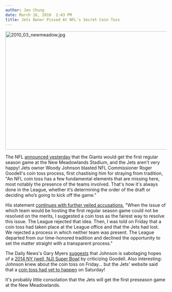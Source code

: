 ```yaml
---
author: Jen Chung
date: March 16, 2010  2:43 PM
title: Jets Owner Pissed At NFL's Secret Coin Toss
---
```


<p><span class="mt-enclosure mt-enclosure-image" style="display: inline;"> <img alt="2010_03_newmeadow.jpg" src="https://web.archive.org/web/20110811123049im_/http://gothamist.com/attachments/jen/2010_03_newmeadow.jpg" width="600" height="368" class="image-none"> </span></p>

<p>The NFL <a href="https://web.archive.org/web/20110811123049/http://gothamist.com/2010/03/15/giants_and_jets_both_get_home_games.php#comments">announced yesterday</a> that the Giants would get the first regular season game at the New Meadowlands Stadium, and the Jets aren&apos;t very happy!  Jets owner Woody Johnson blasted NFL Commissioner Roger Goodell&apos;s coin toss process, first chastising him for straying from tradition, &quot;An NFL coin toss has a few fundamental elements that are missing here, most notably the presence of the teams involved. That&apos;s how it&apos;s always done in the League, whether it&#x2019;s determining the order of the draft or deciding who&#x2019;s going to kick off the game.&quot; </p>

<p>His statement <a href="https://web.archive.org/web/20110811123049/http://www.nj.com/jets/index.ssf/2010/03/what_exactly_is_ny_jets_owner.html">continues with further veiled accusations</a>, &quot;When the issue of which team would be hosting the first regular season game could not be resolved on the merits, I suggested a coin toss as the fairest way to resolve this issue. The League rejected that idea. Then, I was told on Friday that a coin toss had taken place at the League office and that the Jets had lost. We rejected a process in which neither team was present.  The League departed from our time-honored tradition and declined the opportunity to set the matter straight with a transparent process.&quot;</p>

<p>The Daily News&apos;s Gary Myers  <a href="https://web.archive.org/web/20110811123049/http://www.nydailynews.com/sports/football/jets/2010/03/16/2010-03-16_better_hope_tantrum_is_not_supercostly.html">suggests</a> that Johnson is sabotaging hopes of a <a href="https://web.archive.org/web/20110811123049/http://gothamist.com/2010/02/26/will_new_yorkernew_jerseyhost_the_s.php">2014 NY (well, NJ) Super Bowl</a> by criticizing Goodell. Also interesting: Johnson knew about the coin toss on Friday... but the Jets&apos; website said that a <a href="https://web.archive.org/web/20110811123049/http://www.newyorkjets.com/news/articles/show/3631-host-of-stadium-s-opener-we-ll-flip-you-for-it">coin toss had yet to happen</a> on Saturday!  </p>

<p>It&apos;s probably little consolation that the Jets will get the first preseason game at the New Meadowlands.</p>
